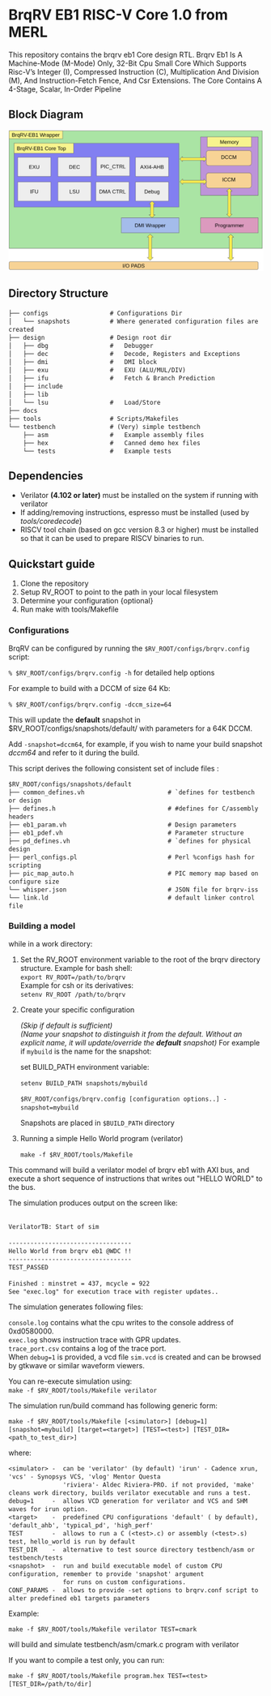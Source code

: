 # BrqRV EB1 RISC-V Core 1.0 from MERL

This repository contains the brqrv eb1 Core design RTL. Brqrv Eb1 Is A Machine-Mode (M-Mode) Only, 32-Bit Cpu Small Core Which Supports Risc-V’s Integer (I), Compressed Instruction (C), Multiplication And Division (M), And Instruction-Fetch Fence, And Csr Extensions. The Core Contains A 4-Stage, Scalar, In-Order Pipeline

## Block Diagram
![](docs/BrqRV_EB1.png)

## Directory Structure

    ├── configs                 # Configurations Dir
    │   └── snapshots           # Where generated configuration files are created
    ├── design                  # Design root dir
    │   ├── dbg                 #   Debugger
    │   ├── dec                 #   Decode, Registers and Exceptions
    │   ├── dmi                 #   DMI block
    │   ├── exu                 #   EXU (ALU/MUL/DIV)
    │   ├── ifu                 #   Fetch & Branch Prediction
    │   ├── include             
    │   ├── lib
    │   └── lsu                 #   Load/Store
    ├── docs
    ├── tools                   # Scripts/Makefiles
    └── testbench               # (Very) simple testbench
        ├── asm                 #   Example assembly files
        ├── hex                 #   Canned demo hex files
        └── tests               #   Example tests
 
## Dependencies

- Verilator **(4.102 or later)** must be installed on the system if running with verilator
- If adding/removing instructions, espresso must be installed (used by *tools/coredecode*)
- RISCV tool chain (based on gcc version 8.3 or higher) must be
installed so that it can be used to prepare RISCV binaries to run.

## Quickstart guide
1. Clone the repository
1. Setup RV_ROOT to point to the path in your local filesystem
1. Determine your configuration {optional}
1. Run make with tools/Makefile


### Configurations

BrqRV can be configured by running the `$RV_ROOT/configs/brqrv.config` script:

`% $RV_ROOT/configs/brqrv.config -h` for detailed help options

For example to build with a DCCM of size 64 Kb:  

`% $RV_ROOT/configs/brqrv.config -dccm_size=64`  

This will update the **default** snapshot in $RV_ROOT/configs/snapshots/default/ with parameters for a 64K DCCM.  

Add `-snapshot=dccm64`, for example, if you wish to name your build snapshot *dccm64* and refer to it during the build.  


This script derives the following consistent set of include files :  

    $RV_ROOT/configs/snapshots/default
    ├── common_defines.vh                       # `defines for testbench or design
    ├── defines.h                               # #defines for C/assembly headers
    ├── eb1_param.vh                            # Design parameters
    ├── eb1_pdef.vh                             # Parameter structure
    ├── pd_defines.vh                           # `defines for physical design
    ├── perl_configs.pl                         # Perl %configs hash for scripting
    ├── pic_map_auto.h                          # PIC memory map based on configure size
    └── whisper.json                            # JSON file for brqrv-iss
    └── link.ld                                 # default linker control file



### Building a model

while in a work directory:

1. Set the RV_ROOT environment variable to the root of the brqrv directory structure.
Example for bash shell:  
    `export RV_ROOT=/path/to/brqrv`  
Example for csh or its derivatives:  
    `setenv RV_ROOT /path/to/brqrv`
    
1. Create your specific configuration

    *(Skip if default is sufficient)*  
    *(Name your snapshot to distinguish it from the default. Without an explicit name, it will update/override the __default__ snapshot)* 
    For example if `mybuild` is the name for the snapshot:

    set BUILD_PATH environment variable:
    
    `setenv BUILD_PATH snapshots/mybuild`
     
    `$RV_ROOT/configs/brqrv.config [configuration options..] -snapshot=mybuild`  
    
    Snapshots are placed in `$BUILD_PATH` directory


1. Running a simple Hello World program (verilator)

    `make -f $RV_ROOT/tools/Makefile`

This command will build a verilator model of brqrv eb1 with AXI bus, and
execute a short sequence of instructions that writes out "HELLO WORLD"
to the bus.

    
The simulation produces output on the screen like:
```

VerilatorTB: Start of sim

----------------------------------
Hello World from brqrv eb1 @WDC !!
----------------------------------
TEST_PASSED

Finished : minstret = 437, mcycle = 922
See "exec.log" for execution trace with register updates..

```
The simulation generates following files:

 `console.log` contains what the cpu writes to the console address of 0xd0580000.  
 `exec.log` shows instruction trace with GPR updates.  
 `trace_port.csv` contains a log of the trace port.  
 When `debug=1` is provided, a vcd file `sim.vcd` is created and can be browsed by 
  gtkwave or similar waveform viewers.
  
You can re-execute simulation using:  
    `make -f $RV_ROOT/tools/Makefile verilator`


The simulation run/build command has following generic form:

    make -f $RV_ROOT/tools/Makefile [<simulator>] [debug=1] [snapshot=mybuild] [target=<target>] [TEST=<test>] [TEST_DIR=<path_to_test_dir>]

where:
``` 
<simulator> -  can be 'verilator' (by default) 'irun' - Cadence xrun, 'vcs' - Synopsys VCS, 'vlog' Mentor Questa
               'riviera'- Aldec Riviera-PRO. if not provided, 'make' cleans work directory, builds verilator executable and runs a test.
debug=1     -  allows VCD generation for verilator and VCS and SHM waves for irun option.
<target>    -  predefined CPU configurations 'default' ( by default), 'default_ahb', 'typical_pd', 'high_perf' 
TEST        -  allows to run a C (<test>.c) or assembly (<test>.s) test, hello_world is run by default 
TEST_DIR    -  alternative to test source directory testbench/asm or testbench/tests
<snapshot>  -  run and build executable model of custom CPU configuration, remember to provide 'snapshot' argument 
               for runs on custom configurations.
CONF_PARAMS -  allows to provide -set options to brqrv.conf script to alter predefined eb1 targets parameters
```
Example:
     
    make -f $RV_ROOT/tools/Makefile verilator TEST=cmark

will build and simulate  testbench/asm/cmark.c program with verilator 


If you want to compile a test only, you can run:

    make -f $RV_ROOT/tools/Makefile program.hex TEST=<test> [TEST_DIR=/path/to/dir]

